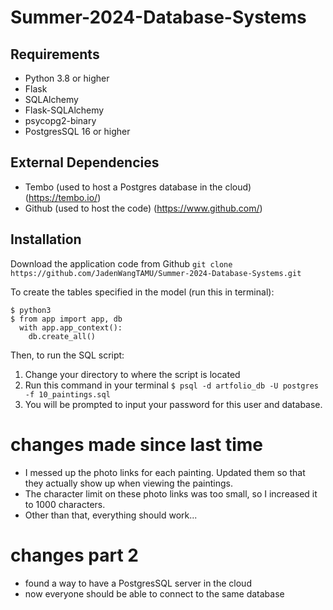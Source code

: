 # Summer-2024-Database-Systems

## Requirements
- Python 3.8 or higher
- Flask
- SQLAlchemy
- Flask-SQLAlchemy
- psycopg2-binary
- PostgresSQL 16 or higher

## External Dependencies
- Tembo (used to host a Postgres database in the cloud) (https://tembo.io/)
- Github (used to host the code) (https://www.github.com/)

## Installation
Download the application code from Github
`git clone https://github.com/JadenWangTAMU/Summer-2024-Database-Systems.git`





To create the tables specified in the model (run this in terminal):
```
$ python3
$ from app import app, db
  with app.app_context():
    db.create_all()
```

Then, to run the SQL script:
1. Change your directory to where the script is located
2. Run this command in your terminal
   `$ psql -d artfolio_db -U postgres -f 10_paintings.sql`
3. You will be prompted to input your password for this user and database.


# changes made since last time
- I messed up the photo links for each painting. Updated them so that they actually show up when viewing the paintings.
- The character limit on these photo links was too small, so I increased it to 1000 characters.
- Other than that, everything should work...

# changes part 2 
- found a way to have a PostgresSQL server in the cloud
- now everyone should be able to connect to the same database 